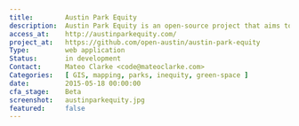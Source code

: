 ```yaml
---
title:        Austin Park Equity
description:  Austin Park Equity is an open-source project that aims to increase equitable park access. Our maps help visualize how Austin's park resources are distributed throughout the City of Austin.
access_at:    http://austinparkequity.com/
project_at:   https://github.com/open-austin/austin-park-equity
Type:         web application
Status:       in development
Contact:      Mateo Clarke <code@mateoclarke.com>
Categories:   [ GIS, mapping, parks, inequity, green-space ]
date:         2015-05-18 00:00:00
cfa_stage:    Beta
screenshot:   austinparkequity.jpg
featured:     false
---
```

